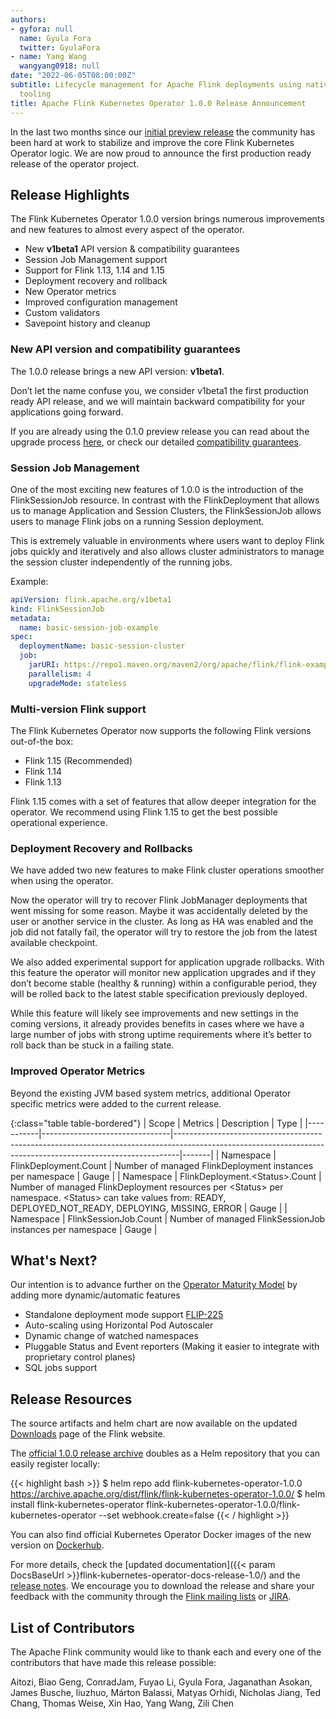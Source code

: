 ```yaml
---
authors:
- gyfora: null
  name: Gyula Fora
  twitter: GyulaFora
- name: Yang Wang
  wangyang0918: null
date: "2022-06-05T08:00:00Z"
subtitle: Lifecycle management for Apache Flink deployments using native Kubernetes
  tooling
title: Apache Flink Kubernetes Operator 1.0.0 Release Announcement
---
```


In the last two months since our [initial preview release](https://flink.apache.org/news/2022/04/03/release-kubernetes-operator-0.1.0.html) the community has been hard at work to stabilize and improve the core Flink Kubernetes Operator logic.
We are now proud to announce the first production ready release of the operator project.

## Release Highlights

The Flink Kubernetes Operator 1.0.0 version brings numerous improvements and new features to almost every aspect of the operator.

 * New **v1beta1** API version & compatibility guarantees
 * Session Job Management support
 * Support for Flink 1.13, 1.14 and 1.15
 * Deployment recovery and rollback
 * New Operator metrics
 * Improved configuration management
 * Custom validators
 * Savepoint history and cleanup

### New API version and compatibility guarantees

The 1.0.0 release brings a new API version: **v1beta1**.

Don’t let the name confuse you, we consider v1beta1 the first production ready API release, and we will maintain backward compatibility for your applications going forward.

If you are already using the 0.1.0 preview release you can read about the upgrade process [here](https://nightlies.apache.org/flink/flink-kubernetes-operator-docs-release-1.0/docs/operations/upgrade/#upgrading-from-v1alpha1---v1beta1), or check our detailed [compatibility guarantees](https://nightlies.apache.org/flink/flink-kubernetes-operator-docs-release-1.0/docs/operations/compatibility/).

### Session Job Management

One of the most exciting new features of 1.0.0 is the introduction of the FlinkSessionJob resource. In contrast with the FlinkDeployment that allows us to manage Application and Session Clusters, the FlinkSessionJob allows users to manage Flink jobs on a running Session deployment.

This is extremely valuable in environments where users want to deploy Flink jobs quickly and iteratively and also allows cluster administrators to manage the session cluster independently of the running jobs.

Example:

```yaml
apiVersion: flink.apache.org/v1beta1
kind: FlinkSessionJob
metadata:
  name: basic-session-job-example
spec:
  deploymentName: basic-session-cluster
  job:
    jarURI: https://repo1.maven.org/maven2/org/apache/flink/flink-examples-streaming_2.12/1.15.0/flink-examples-streaming_2.12-1.15.0-TopSpeedWindowing.jar
    parallelism: 4
    upgradeMode: stateless
```

### Multi-version Flink support

The Flink Kubernetes Operator now supports the following Flink versions out-of-the box:

 * Flink 1.15 (Recommended)
 * Flink 1.14
 * Flink 1.13

Flink 1.15 comes with a set of features that allow deeper integration for the operator. We recommend using Flink 1.15 to get the best possible operational experience.

### Deployment Recovery and Rollbacks

We have added two new features to make Flink cluster operations smoother when using the operator.

Now the operator will try to recover Flink JobManager deployments that went missing for some reason. Maybe it was accidentally deleted by the user or another service in the cluster. As long as HA was enabled and the job did not fatally fail, the operator will try to restore the job from the latest available checkpoint.

We also added experimental support for application upgrade rollbacks. With this feature the operator will monitor new application upgrades and if they don’t become stable (healthy & running) within a configurable period, they will be rolled back to the latest stable specification previously deployed.

While this feature will likely see improvements and new settings in the coming versions, it already provides benefits in cases where we have a large number of jobs with strong uptime requirements where it’s better to roll back than be stuck in a failing state.

### Improved Operator Metrics

Beyond the existing JVM based system metrics, additional Operator specific metrics were added to the current release.

{:class="table table-bordered"}
| Scope     | Metrics                        | Description                                                                                                                                                 | Type  |
|-----------|--------------------------------|-------------------------------------------------------------------------------------------------------------------------------------------------------------|-------|
| Namespace | FlinkDeployment.Count          | Number of managed FlinkDeployment instances per namespace                                                                                                   | Gauge |
| Namespace | FlinkDeployment.&lt;Status&gt;.Count | Number of managed FlinkDeployment resources per &lt;Status&gt; per namespace. &lt;Status&gt; can take values from: READY, DEPLOYED_NOT_READY, DEPLOYING, MISSING, ERROR | Gauge |
| Namespace | FlinkSessionJob.Count          | Number of managed FlinkSessionJob instances per namespace                                                                                                   | Gauge |

## What's Next?

Our intention is to advance further on the [Operator Maturity Model](https://operatorframework.io/operator-capabilities/) by adding more dynamic/automatic features

 * Standalone deployment mode support [FLIP-225](https://cwiki.apache.org/confluence/display/FLINK/FLIP-225%3A+Implement+standalone+mode+support+in+the+kubernetes+operator)
 * Auto-scaling using Horizontal Pod Autoscaler
 * Dynamic change of watched namespaces
 * Pluggable Status and Event reporters (Making it easier to integrate with proprietary control planes)
 * SQL jobs support

## Release Resources

The source artifacts and helm chart are now available on the updated [Downloads](https://flink.apache.org/downloads.html)
page of the Flink website.

The [official 1.0.0 release archive](https://archive.apache.org/dist/flink/flink-kubernetes-operator-1.0.0/) doubles as a Helm repository that you can easily register locally:

{{< highlight bash >}}
$ helm repo add flink-kubernetes-operator-1.0.0 https://archive.apache.org/dist/flink/flink-kubernetes-operator-1.0.0/
$ helm install flink-kubernetes-operator flink-kubernetes-operator-1.0.0/flink-kubernetes-operator --set webhook.create=false
{{< / highlight >}}

You can also find official Kubernetes Operator Docker images of the new version on [Dockerhub](https://hub.docker.com/r/apache/flink-kubernetes-operator).

For more details, check the [updated documentation]({{< param DocsBaseUrl >}}flink-kubernetes-operator-docs-release-1.0/) and the
[release notes](https://issues.apache.org/jira/secure/ReleaseNote.jspa?projectId=12315522&version=12351500).
We encourage you to download the release and share your feedback with the community through the [Flink mailing lists](https://flink.apache.org/community.html#mailing-lists)
or [JIRA](https://issues.apache.org/jira/issues/?jql=project%20%3D%20FLINK%20AND%20component%20%3D%20%22Kubernetes%20Operator%22).

## List of Contributors

The Apache Flink community would like to thank each and every one of the contributors that have made this release possible:

Aitozi, Biao Geng, ConradJam, Fuyao Li, Gyula Fora, Jaganathan Asokan, James Busche, liuzhuo, Márton Balassi, Matyas Orhidi, Nicholas Jiang, Ted Chang, Thomas Weise, Xin Hao, Yang Wang, Zili Chen
